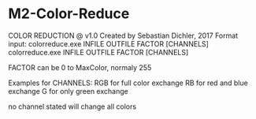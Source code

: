 # M2-Color-Reduce

COLOR REDUCTION @ v1.0
Created by Sebastian Dichler, 2017
Format input: colorreduce.exe INFILE OUTFILE FACTOR [CHANNELS]
              colorreduce.exe INFILE OUTFILE FACTOR [CHANNELS]
              
FACTOR can be 0 to MaxColor, normaly 255

Examples for CHANNELS:
RGB    for full color exchange
RB     for red and blue exchange
G      for only green exchange

no channel stated will change all colors
